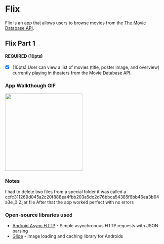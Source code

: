 # Flix
Flix is an app that allows users to browse movies from the [The Movie Database API](http://docs.themoviedb.apiary.io/#).

## Flix Part 1


#### REQUIRED (10pts)
- [X] (10pts) User can view a list of movies (title, poster image, and overview) currently playing in theaters from the Movie Database API.


### App Walkthough GIF

<img src="https://i.imgur.com/0IGikXJ.mp4" width=250><br>

### Notes
I had to delete two files from a special folder it was called a ccfc311269d045a2c20f888ea4fbb203a5dc2d76bbca54385f6bb46ea3b64a3e_0 2.jar file 
After that the app worked perfect with no errors 

### Open-source libraries used

- [Android Async HTTP](https://github.com/codepath/CPAsyncHttpClient) - Simple asynchronous HTTP requests with JSON parsing
- [Glide](https://github.com/bumptech/glide) - Image loading and caching library for Androids